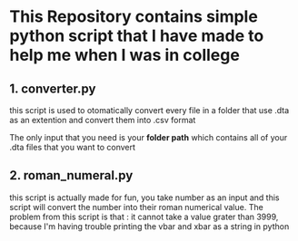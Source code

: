 # This Repository contains simple python script that I have made to help me when I was in college

## 1. **converter.py**

this script is used to otomatically convert every file in a folder that use .dta as an extention and convert them into .csv format

The only input that you need is your **folder path** which contains all of your .dta files that you want to convert


## 2. **roman_numeral.py**
this script is actually made for fun, you take number as an input and this script will convert the number into their roman numerical value.
The problem from this script is that : it cannot take a value grater than 3999, because I'm having trouble printing the vbar and xbar as a string in python
